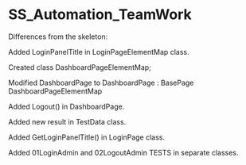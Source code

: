 # SS_Automation_TeamWork

Differences from the skeleton:

Added LoginPanelTitle in LoginPageElementMap class.

Created class DashboardPageElementMap;

Modified DashboardPage to DashboardPage : BasePage DashboardPageElementMap

Added Logout() in DashboardPage.

Added new result in TestData class.

Added GetLoginPanelTitle() in LoginPage class.

Added 01LoginAdmin and 02LogoutAdmin TESTS in separate classes.
